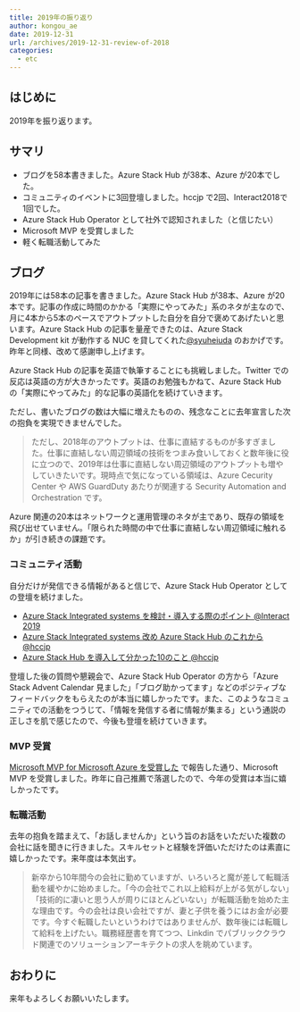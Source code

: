 ```yaml
---
title: 2019年の振り返り
author: kongou_ae
date: 2019-12-31
url: /archives/2019-12-31-review-of-2018
categories:
  - etc
---
```


## はじめに

2019年を振り返ります。

## サマリ

- ブログを58本書きました。Azure Stack Hub が38本、Azure が20本でした。
- コミュニティのイベントに3回登壇しました。hccjp で2回、Interact2018で1回でした。
- Azure Stack Hub Operator として社外で認知されました（と信じたい）
- Microsoft MVP を受賞しました
- 軽く転職活動してみた

## ブログ

2019年には58本の記事を書きました。Azure Stack Hub が38本、Azure が20本です。記事の作成に時間のかかる「実際にやってみた」系のネタが主なので、月に4本から5本のペースでアウトプットした自分を自分で褒めてあげたいと思います。Azure Stack Hub の記事を量産できたのは、Azure Stack Development kit が動作する NUC を貸してくれた[@syuheiuda](https://twitter.com/syuheiuda) のおかげです。昨年と同様、改めて感謝申し上げます。

Azure Stack Hub の記事を英語で執筆することにも挑戦しました。Twitter での反応は英語の方が大きかったです。英語のお勉強もかねて、Azure Stack Hub の「実際にやってみた」的な記事の英語化を続けていきます。

ただし、書いたブログの数は大幅に増えたものの、残念なことに去年宣言した次の抱負を実現できませんでした。

> ただし、2018年のアウトプットは、仕事に直結するものが多すぎました。仕事に直結しない周辺領域の技術をつまみ食いしておくと数年後に役に立つので、2019年は仕事に直結しない周辺領域のアウトプットも増やしていきたいです。現時点で気になっている領域は、Azure Cecurity Center や AWS GuardDuty あたりが関連する Security Automation and Orchestration です。

Azure 関連の20本はネットワークと運用管理のネタが主であり、既存の領域を飛び出せていません。「限られた時間の中で仕事に直結しない周辺領域に触れるか」が引き続きの課題です。

### コミュニティ活動

自分だけが発信できる情報があると信じで、Azure Stack Hub Operator としての登壇を続けました。

- [Azure Stack Integrated systems を検討・導入する際のポイント @Interact 2019](https://speakerdeck.com/kongou_ae/the-points-when-considering-and-deploying-azure-stack)
- [Azure Stack Integrated systems 改め Azure Stack Hub のこれから @hccjp](https://speakerdeck.com/kongou_ae/azure-stack-hub-update-at-ignite-2019)
- [Azure Stack Hub を導入して分かった10のこと @hccjp](https://speakerdeck.com/kongou_ae/10-things-i-learned-after-installing-azure-stack-hub-1cd823f9-7ce9-44c0-881a-56d49f5772f6)

登壇した後の質問や懇親会で、Azure Stack Hub Operator の方から「Azure Stack Advent Calendar 見ました」「ブログ助かってます」などのポジティブなフィードバックをもらえたのが本当に嬉しかったです。また、このようなコミュニティでの活動をつうじて、「情報を発信する者に情報が集まる」という通説の正しさを肌で感じたので、今後も登壇を続けていきます。

### MVP 受賞

[Microsoft MVP for Microsoft Azure を受賞した](https://aimless.jp/blog/archives/2019/05/mvp-for-azure/) で報告した通り、Microsoft MVP を受賞しました。昨年に自己推薦で落選したので、今年の受賞は本当に嬉しかったです。

### 転職活動 

去年の抱負を踏まえて、「お話しませんか」という旨のお話をいただいた複数の会社に話を聞きに行きました。スキルセットと経験を評価いただけたのは素直に嬉しかったです。来年度は本気出す。

> 新卒から10年間今の会社に勤めていますが、いろいろと魔が差して転職活動を緩やかに始めました。「今の会社でこれ以上給料が上がる気がしない」「技術的に凄いと思う人が周りにほとんどいない」が転職活動を始めた主な理由です。今の会社は良い会社ですが、妻と子供を養うにはお金が必要です。今すぐ転職したいというわけではありませんが、数年後には転職して給料を上げたい。職務経歴書を育てつつ、Linkdin でパブリッククラウド関連でのソリューションアーキテクトの求人を眺めています。

## おわりに

来年もよろしくお願いいたします。